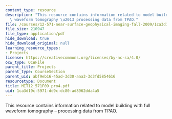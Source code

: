 ```yaml
---
content_type: resource
description: "This resource contains information related to model building with full\
  \ waveform tomography \u2013 processing data from TPAO."
file: /courses/12-571-near-surface-geophysical-imaging-fall-2009/1ca3d19c5971dd9cdc80ad8962dda4a5_MIT12_571F09_pro4.pdf
file_size: 210947
file_type: application/pdf
hide_download: true
hide_download_original: null
learning_resource_types:
- Projects
license: https://creativecommons.org/licenses/by-nc-sa/4.0/
ocw_type: OCWFile
parent_title: Projects
parent_type: CourseSection
parent_uid: abf9eb16-45ad-3d30-aaa3-3d3fd5854616
resourcetype: Document
title: MIT12_571F09_pro4.pdf
uid: 1ca3d19c-5971-dd9c-dc80-ad8962dda4a5
---
```

This resource contains information related to model building with full waveform tomography – processing data from TPAO.